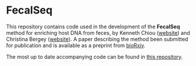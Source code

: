 # FecalSeq
This repository contains code used in the development of the **FecalSeq** method for enriching host DNA from feces, 
by Kenneth Chiou ([website](http://www.kennychiou.com)) and Christina Bergey ([website](http://www.christinabergey.com)).
A paper describing the method been submitted for publication and is available as a preprint
from [bioRxiv](http://biorxiv.org/about-biorxiv).

The most up to date accompanying code can be found in [this repository](https://github.com/bergeycm/RAD-faex).
